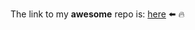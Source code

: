 The link to my **awesome** repo is: [here](https://github.com/Pptrv/W4-geospatial-data-project.git) ⬅️ 🔥
